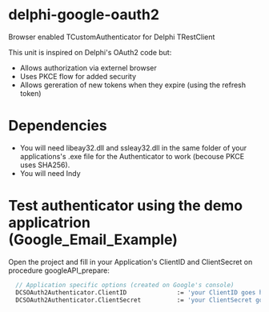 # delphi-google-oauth2
Browser enabled TCustomAuthenticator for Delphi TRestClient

This unit is inspired on Delphi's OAuth2 code but:
- Allows authorization via externel browser
- Uses PKCE flow for added security
- Allows gereration of new tokens when they expire (using the refresh token)

# Dependencies
- You will need libeay32.dll and ssleay32.dll in the same folder of your applications's .exe file for the Authenticator to work (becouse PKCE uses SHA256). 
- You will need Indy

# Test authenticator using the demo applicatrion (Google_Email_Example)
Open the project and fill in your Application's ClientID and ClientSecret on procedure googleAPI_prepare:

```pascal
  // Application specific options (created on Google's console)
  DCSOAuth2Authenticator.ClientID              := 'your ClientID goes here';      // ClientID created on console.developers.google.com
  DCSOAuth2Authenticator.ClientSecret          := 'your ClientSecret goes here';  // ClientSecret for the application registered on console.developers.google.com
```
